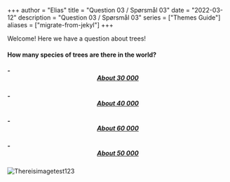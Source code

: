 +++
author = "Elias"
title = "Question 03 / Spørsmål 03"
date = "2022-03-12"
description = "Question 03 / Spørsmål 03"
series = ["Themes Guide"]
aliases = ["migrate-from-jekyl"]
+++

Welcome! Here we have a question about trees!

#### How many species of trees are there in the world?


##### - <center> [About 30 000](https://biodivgame.github.io/archive/question-1_03_false/wrong-answer/) </center>
##### - <center> [About 40 000](https://biodivgame.github.io/archive/question-1_03_false/wrong-answer/) </center>
##### - <center> [About 60 000](https://biodivgame.github.io/archive/question-1_03_correct/right-answer/) </center>
##### - <center> [About 50 000](https://biodivgame.github.io/archive/question-1_03_false/wrong-answer/) </center>

![Thereisimagetest123](/img/fungus.jpg)